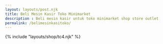 ```yaml
---
layout: layouts/post.njk
title: Beli Mesin Kasir Toko Minimarket
description : Beli mesin kasir untuk toko minimarket shop store outlet dengan barcode.
permalink: /belimesinkasitoko/
---
```


{% include "layouts/shop/tc4.njk" %}
